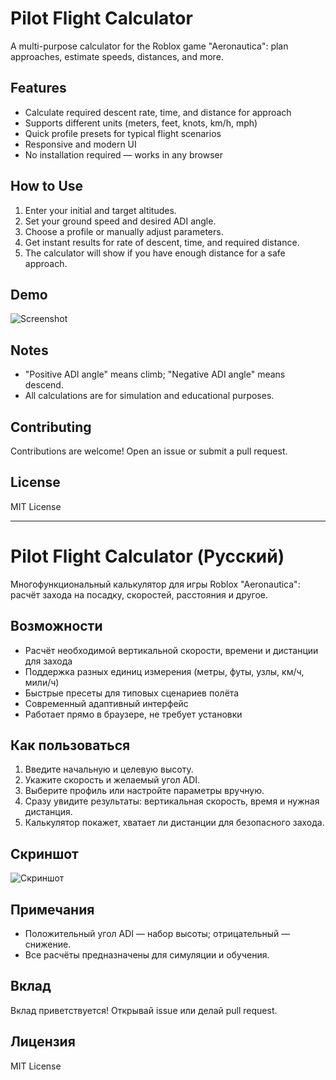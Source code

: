# Pilot Flight Calculator
A multi-purpose calculator for the Roblox game "Aeronautica": plan approaches, estimate speeds, distances, and more.

## Features
- Calculate required descent rate, time, and distance for approach
- Supports different units (meters, feet, knots, km/h, mph)
- Quick profile presets for typical flight scenarios
- Responsive and modern UI
- No installation required — works in any browser

## How to Use
1. Enter your initial and target altitudes.
2. Set your ground speed and desired ADI angle.
3. Choose a profile or manually adjust parameters.
4. Get instant results for rate of descent, time, and required distance.
5. The calculator will show if you have enough distance for a safe approach.

## Demo

![Screenshot](https://cdn.discordapp.com/attachments/1349365797515956226/1401934401314754711/ENG-PFC.png?ex=689214a7&is=6890c327&hm=cd9f2b0e1ee53025805b3532ad749f694e213682b0eb125a72856ab135d497d4&)

## Notes
- "Positive ADI angle" means climb; "Negative ADI angle" means descend.
- All calculations are for simulation and educational purposes.

## Contributing
Contributions are welcome! Open an issue or submit a pull request.

## License
MIT License

---

# Pilot Flight Calculator (Русский)
Многофункциональный калькулятор для игры Roblox "Aeronautica": расчёт захода на посадку, скоростей, расстояния и другое.

## Возможности
- Расчёт необходимой вертикальной скорости, времени и дистанции для захода
- Поддержка разных единиц измерения (метры, футы, узлы, км/ч, мили/ч)
- Быстрые пресеты для типовых сценариев полёта
- Современный адаптивный интерфейс
- Работает прямо в браузере, не требует установки

## Как пользоваться
1. Введите начальную и целевую высоту.
2. Укажите скорость и желаемый угол ADI.
3. Выберите профиль или настройте параметры вручную.
4. Сразу увидите результаты: вертикальная скорость, время и нужная дистанция.
5. Калькулятор покажет, хватает ли дистанции для безопасного захода.

## Скриншот

![Скриншот](https://cdn.discordapp.com/attachments/1349365797515956226/1401934401969061888/RU-PFC.png?ex=689214a8&is=6890c328&hm=ed6c8b831d3629398250992b3762e5493f441f357184c9744d36371421e6e75d&)

## Примечания
- Положительный угол ADI — набор высоты; отрицательный — снижение.
- Все расчёты предназначены для симуляции и обучения.
## Вклад
Вклад приветствуется! Открывай issue или делай pull request.
## Лицензия
MIT License

